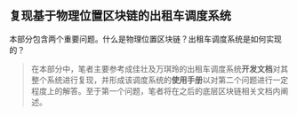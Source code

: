 ## 复现基于物理位置区块链的出租车调度系统
本部分包含两个重要问题。什么是物理位置区块链？出租车调度系统是如何实现的？  
> 在本部分中，笔者主要参考成佳壮及万琪玲的出租车调度系统**开发文档**对其整个系统进行复现，并形成该调度系统的**使用手册**以对第二个问题进行一定程度上的解答。至于第一个问题，笔者将在之后的底层区块链相关文档内阐述。